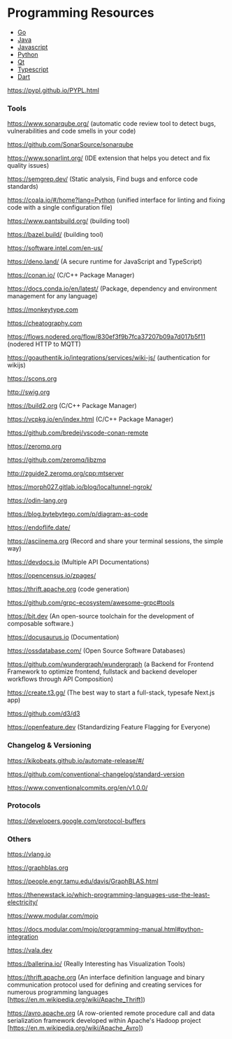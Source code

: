 # Programming Resources

* [Go](./Go/)
* [Java](./Java/)
* [Javascript](./Javascript/)
* [Python](./Python/)
* [Qt](./Qt/)
* [Typescript](./Typescript/)
* [Dart](./DART.md)

https://pypl.github.io/PYPL.html

### Tools

https://www.sonarqube.org/ (automatic code review tool to detect bugs, vulnerabilities and code smells in your code)

https://github.com/SonarSource/sonarqube

https://www.sonarlint.org/ (IDE extension that helps you detect and fix quality issues)

https://semgrep.dev/ (Static analysis, Find bugs and enforce code standards)

https://coala.io/#/home?lang=Python (unified interface for linting and fixing code with a single configuration file)

https://www.pantsbuild.org/ (building tool)

https://bazel.build/ (building tool)

https://software.intel.com/en-us/

https://deno.land/ (A secure runtime for JavaScript and TypeScript)

https://conan.io/ (C/C++ Package Manager)

https://docs.conda.io/en/latest/ (Package, dependency and environment management for any language)

https://monkeytype.com

https://cheatography.com

https://flows.nodered.org/flow/830ef3f9b7fca37207b09a7d017b5f11 (nodered HTTP to MQTT)

https://goauthentik.io/integrations/services/wiki-js/ (authentication for wikijs)

https://scons.org

http://swig.org

https://build2.org (C/C++ Package Manager)

https://vcpkg.io/en/index.html (C/C++ Package Manager)

https://github.com/bredej/vscode-conan-remote

https://zeromq.org

https://github.com/zeromq/libzmq

http://zguide2.zeromq.org/cpp:mtserver

https://morph027.gitlab.io/blog/localtunnel-ngrok/

https://odin-lang.org

https://blog.bytebytego.com/p/diagram-as-code

https://endoflife.date/

https://asciinema.org (Record and share your terminal sessions, the simple way)

https://devdocs.io (Multiple API Documentations)

https://opencensus.io/zpages/

https://thrift.apache.org (code generation)

https://github.com/grpc-ecosystem/awesome-grpc#tools

https://bit.dev (An open-source toolchain for the development of composable software.)

https://docusaurus.io (Documentation)

https://ossdatabase.com/ (Open Source Software Databases)

https://github.com/wundergraph/wundergraph (a Backend for Frontend Framework to optimize frontend, fullstack and backend developer workflows through API Composition)

https://create.t3.gg/ (The best way to start a full-stack, typesafe Next.js app)

https://github.com/d3/d3

https://openfeature.dev (Standardizing Feature Flagging for Everyone)

### Changelog & Versioning

https://kikobeats.github.io/automate-release/#/

https://github.com/conventional-changelog/standard-version

https://www.conventionalcommits.org/en/v1.0.0/

### Protocols

https://developers.google.com/protocol-buffers

### Others

https://vlang.io

https://graphblas.org

https://people.engr.tamu.edu/davis/GraphBLAS.html

https://thenewstack.io/which-programming-languages-use-the-least-electricity/

https://www.modular.com/mojo

https://docs.modular.com/mojo/programming-manual.html#python-integration

https://vala.dev

https://ballerina.io/ (Really Interesting has Visualization Tools)

https://thrift.apache.org (An interface definition language and binary communication protocol used for defining and creating services for numerous programming languages [https://en.m.wikipedia.org/wiki/Apache_Thrift])

https://avro.apache.org (A row-oriented remote procedure call and data serialization framework developed within Apache's Hadoop project [https://en.m.wikipedia.org/wiki/Apache_Avro])
